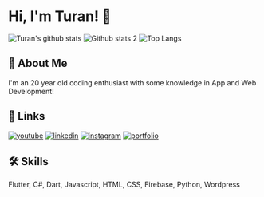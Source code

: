 # Hi, I'm Turan! 👋

![Turan's github stats](https://github-readme-stats.vercel.app/api?username=turannozt&show_icons=true&theme=react)
![Github stats 2](https://github-readme-stats.vercel.app/api?username=MervePolat977&show_icons=true&theme=radical)
![Top Langs](https://github-readme-stats.vercel.app/api/top-langs/?username=MervePolat977&show_icons=true&theme=radical&layout=compact)
## 🚀 About Me
I'm an 20 year old coding enthusiast with some knowledge in App and Web Development!


## 🔗 Links
[![youtube](https://img.shields.io/badge/youtube-ff0000?style=for-the-badge&logo=youtube&logoColor=white)](https://www.youtube.com/channel/UCyj2bxFxNxoLweqYqwpYIIA)
[![linkedin](https://img.shields.io/badge/linkedin-0A66C2?style=for-the-badge&logo=linkedin&logoColor=white)](https://www.linkedin.com/in/turan-öztürk-744bb3219/)
[![instagram](https://img.shields.io/badge/instagram-1DA1F2?style=for-the-badge&logo=instagram&logoColor=white)](https://www.instagram.com/turannozt/)
[![portfolio](https://img.shields.io/badge/my_portfolio-000?style=for-the-badge&logo=ko-fi&logoColor=white)](http://rivaanranawat.netlify.app/)


## 🛠 Skills
Flutter, C#, Dart, Javascript, HTML, CSS, Firebase, Python, Wordpress
